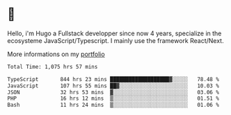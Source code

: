 # 👋 

Hello, i'm Hugo a Fullstack developper since now 4 years, specialize in the ecosysteme JavaScript/Typescript. I mainly use the framework React/Next.

More informations on my [portfolio](https://hcampos.fr)

<!--START_SECTION:waka-->

```txt
Total Time: 1,075 hrs 57 mins

TypeScript       844 hrs 23 mins ███████████████████▓░░░░░   78.48 %
JavaScript       107 hrs 55 mins ██▓░░░░░░░░░░░░░░░░░░░░░░   10.03 %
JSON             32 hrs 53 mins  ▓░░░░░░░░░░░░░░░░░░░░░░░░   03.06 %
PHP              16 hrs 12 mins  ▒░░░░░░░░░░░░░░░░░░░░░░░░   01.51 %
Bash             11 hrs 24 mins  ▒░░░░░░░░░░░░░░░░░░░░░░░░   01.06 %
```

<!--END_SECTION:waka-->
